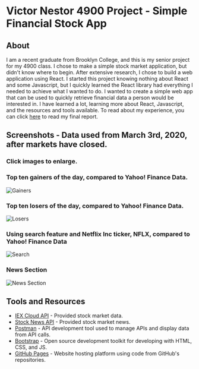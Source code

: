 # Victor Nestor 4900 Project - Simple Financial Stock App 
## About
I am a recent graduate from Brooklyn College, and this is my senior project for my 4900 class.
I chose to make a simple stock market application, but didn't know where to begin. After extensive research,
I chose to build a web application using React. I started this project knowing nothing about React and some Javascript,
but I quickly learned the React library had everything I needed to achieve what I wanted to do. I wanted
to create a simple web app that can be used to quickly retrieve financial data a person would be interested in.
I have learned a lot, learning more about React, Javascript, and the resources and tools available.
To read about my experience, you can click [here](https://docs.google.com/document/d/1LlS7lz0Dfji_YjBnc-them3RQva5dWB0B1ZiAh9D6lw/edit?usp=sharing) to read my final report. 

## Screenshots - Data used from March 3rd, 2020, after markets have closed. 
### Click images to enlarge. 
### Top ten gainers of the day, compared to Yahoo! Finance Data.
![Gainers](https://user-images.githubusercontent.com/37969271/77263613-2835b700-6c6f-11ea-9ad1-ccd5595b5975.png)
### Top ten losers of the day, compared to Yahoo! Finance Data.
![Losers](https://user-images.githubusercontent.com/37969271/77263628-2d930180-6c6f-11ea-976e-972ae3489ea1.png)
### Using search feature and Netflix Inc ticker, NFLX, compared to Yahoo! Finance Data
![Search](https://user-images.githubusercontent.com/37969271/77263638-2ff55b80-6c6f-11ea-87f4-25261605fe4e.png)
### News Section
![News Section](https://user-images.githubusercontent.com/37969271/77264187-3cc67f00-6c70-11ea-9581-b5f3da159dd8.png)




## Tools and Resources
- [IEX Cloud API](https://iexcloud.io/) - Provided stock market data.
- [Stock News API](https://stocknewsapi.com/) - Provided stock market news.
- [Postman](https://www.postman.com/) - API development tool used to manage APIs and display data from API calls.
- [Bootstrap](https://getbootstrap.com/) - Open source development toolkit for developing with HTML, CSS, and JS.
- [GitHub Pages](https://pages.github.com/) - Website hosting platform using code from GitHub's repositories.
